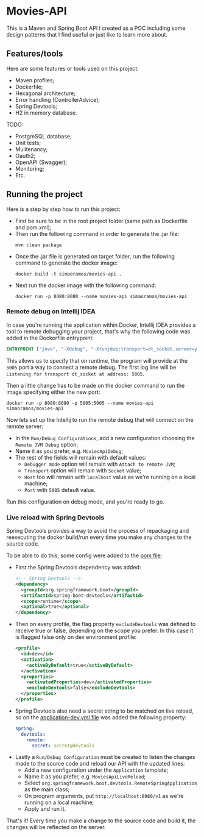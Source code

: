 # **Movies-API**
This is a Maven and Spring Boot API I created as a POC including some design patterns that I find useful or just like to learn more about.

## **Features/tools**
Here are some features or tools used on this project:
* Maven profiles;
* Dockerfile;
* Hexagonal architecture;
* Error handling (ControllerAdvice);
* Spring Devtools;
* H2 in memory database.

TODO:
* PostgreSQL database;
* Unit tests;
* Mulitenancy;
* Oauth2;
* OpenAPI (Swagger);
* Monitoring;
* Etc.

## **Running the project**
Here is a step by step how to run this project:
* First be sure to be in the root project folder (same path as Dockerfile and pom.xml);
* Then run the following command in order to generate the .jar file:
    ```shell
    mvn clean package
    ```
* Once the .jar file is generated on target folder, run the following command to generate the docker image:
    ```shell
    docker build -t simaoramos/movies-api .
    ```
* Next run the docker image with the following command: 
    ```shell
    docker run -p 8080:8080 --name movies-api simaoramos/movies-api
    ```

### **Remote debug on Intellij IDEA**
In case you're running the application within Docker, Intellij IDEA provides a tool to remote debugging your project, that's why the following code was added in the Dockerfile entrypoint:
```dockerfile
ENTRYPOINT ["java", "-Xdebug", "-Xrunjdwp:transport=dt_socket,server=y,suspend=n,address=*:5005", "-jar", "/movies-api.jar"]
```

This allows us to specify that on runtime, the program will provide at the `5005` port a way to connect a remote debug.
The first log line will be `Listening for transport dt_socket at address: 5005`.

Then a little change has to be made on the docker command to run the image specifying either the new port:
```shell
docker run -p 8080:8080 -p 5005:5005 --name movies-api simaoramos/movies-api
```

Now lets set up the Intellij to run the remote debug that will connect on the remote server:
* In the `Run/Debug Configurations`, add a new configuration choosing the `Remote JVM Debug` option;
* Name it as you prefer, e.g. `MoviesApiDebug`;
* The rest of the fields will remain with default values:
  * `Debugger mode` option will remain with `Attach to remote JVM`;
  * `Transport` option will remain with `Socket` value;
  * `Host` too will remain with `localhost` value as we're running on a local machine;
  * `Port` with `5005` default value.

Run this configuration on debug mode, and you're ready to go.

### **Live reload with Spring Devtools**
Spring Devtools provides a way to avoid the process of repackaging and reexecuting the docker build/run every time you make any changes to the source code.

To be able to do this, some config were added to the [pom file](pom.xml):
* First the Spring Devtools dependency was added:
  ```xml
  <!-- Spring Devtools -->
  <dependency>
    <groupId>org.springframework.boot</groupId>
    <artifactId>spring-boot-devtools</artifactId>
    <scope>runtime</scope>
    <optional>true</optional>
  </dependency>
  ```
* Then on every profile, the flag property `excludeDevtools` was defined to receive true or false, depending on the scope you prefer. In this case it is flagged false only on dev environment profile:
  ```xml
  <profile>
    <id>dev</id>
    <activation>
      <activeByDefault>true</activeByDefault>
    </activation>
    <properties>
      <activatedProperties>dev</activatedProperties>
      <excludeDevtools>false</excludeDevtools>
    </properties>
  </profile>
  ```
* Spring Devtools also need a secret string to be matched on live reload, so on the [application-dev.yml file](/src/main/resources/application-dev.yml) was added the following property:
  ```yaml
  spring:
    devtools:
      remote:
        secret: secret@devtools
  ```
* Lastly a `Run/Debug Configuration` must be created to listen the changes made to the source code and reload our API with the updated lines:
  * Add a new configuration under the `Application` template;
  * Name it as you prefer, e.g. `MoviesApiLiveReload`;
  * Select `org.springframework.boot.devtools.RemoteSpringApplication` as the main class;
  * On program arguments, put `http://localhost:8080/v1` as we're running on a local machine;
  * Apply and run it.

That's it! Every time you make a change to the source code and build it, the changes will be reflected on the server.